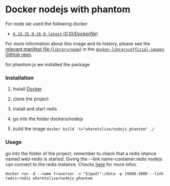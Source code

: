 # Docker nodejs with phantom

For node we used the following docker
- [`0.10.35`, `0.10`, `0`, `latest` (*0.10/Dockerfile*)](https://github.com/joyent/docker-node/blob/21e69d768f26da8aade316a573673a2bf5bfeab7/0.10/Dockerfile)

For more information about this image and its history, please see the [relevant
manifest file
(`library/node`)](https://github.com/docker-library/official-images/blob/master/library/node)
in the [`docker-library/official-images` GitHub
repo](https://github.com/docker-library/official-images).

for phantom.js we installed the package


### Installation

1. Install [Docker](https://www.docker.com/).

2. clone the project

3. install and start redis

4. go into the folder dockers/nodejs

5. build the image `docker build -t="wheretolive/nodejs_phantom" ./`

### Usage

go into the folder of the project, remember to check that a redis istance named web-redis is started.
Giving the --link name-container:redis nodejs can connect to the redis instance.
Checks [here](http://stackoverflow.com/questions/28020852/fail-to-link-redis-container-to-node-js-container-in-docker)
for more infos.

    docker run -d --name traverser -v "$(pwd)":/data -p 15000:3000 --link redis:redis wheretolive/nodejs_phantom
